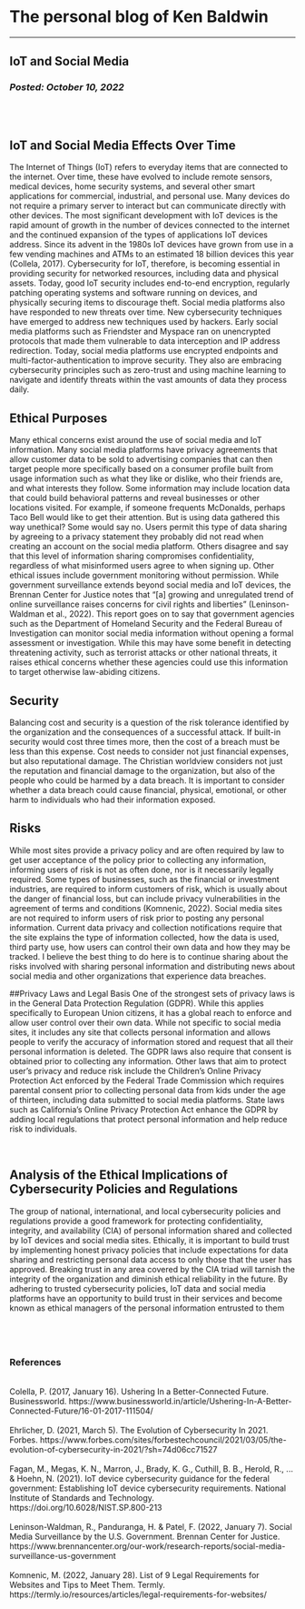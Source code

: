 # The personal blog of Ken Baldwin
---
## IoT and Social Media
### <i>Posted: October 10, 2022</i>
<br/><br/>

## IoT and Social Media Effects Over Time
The Internet of Things (IoT) refers to everyday items that are connected to the internet. Over time, these have evolved to include remote sensors, medical devices, home security systems, and several other smart applications for commercial, industrial, and personal use. Many devices do not require a primary server to interact but can communicate directly with other devices. The most significant development with IoT devices is the rapid amount of growth in the number of devices connected to the internet and the continued expansion of the types of applications IoT devices address. Since its advent in the 1980s IoT devices have grown from use in a few vending machines and ATMs to an estimated 18 billion devices this year (Collela, 2017). Cybersecurity for IoT, therefore, is becoming essential in providing security for networked resources, including data and physical assets. Today, good IoT security includes end-to-end encryption, regularly patching operating systems and software running on devices, and physically securing items to discourage theft.
Social media platforms also have responded to new threats over time. New cybersecurity techniques have emerged to address new techniques used by hackers. Early social media platforms such as Friendster and Myspace ran on unencrypted protocols that made them vulnerable to data interception and IP address redirection. Today, social media platforms use encrypted endpoints and multi-factor-authentication to improve security. They also are embracing cybersecurity principles such as zero-trust and using machine learning to navigate and identify threats within the vast amounts of data they process daily. 


## Ethical Purposes

Many ethical concerns exist around the use of social media and IoT information. Many social media platforms have privacy agreements that allow customer data to be sold to advertising companies that can then target people more specifically based on a consumer profile built from usage information such as what they like or dislike, who their friends are, and what interests they follow. Some information may include location data that could build behavioral patterns and reveal businesses or other locations visited. For example, if someone frequents McDonalds, perhaps Taco Bell would like to get their attention.
But is using data gathered this way unethical? Some would say no. Users permit this type of data sharing by agreeing to a privacy statement they probably did not read when creating an account on the social media platform. Others disagree and say that this level of information sharing compromises confidentiality, regardless of what misinformed users agree to when signing up. Other ethical issues include government monitoring without permission. While government surveillance extends beyond social media and IoT devices, the Brennan Center for Justice notes that “[a] growing and unregulated trend of online surveillance raises concerns for civil rights and liberties” (Leninson-Waldman et al., 2022). This report goes on to say that government agencies such as the Department of Homeland Security and the Federal Bureau of Investigation can monitor social media information without opening a formal assessment or investigation. While this may have some benefit in detecting threatening activity, such as terrorist attacks or other national threats, it raises ethical concerns whether these agencies could use this information to target otherwise law-abiding citizens. 



## Security
Balancing cost and security is a question of the risk tolerance identified by the organization and the consequences of a successful attack. If built-in security would cost three times more, then the cost of a breach must be less than this expense. Cost needs to consider not just financial expenses, but also reputational damage. The Christian worldview considers not just the reputation and financial damage to the organization, but also of the people who could be harmed by a data breach. It is important to consider whether a data breach could cause financial, physical, emotional, or other harm to individuals who had their information exposed. 


## Risks
While most sites provide a privacy policy and are often required by law to get user acceptance of the policy prior to collecting any information, informing users of risk is not as often done, nor is it necessarily legally required. Some types of businesses, such as the financial or investment industries, are required to inform customers of risk, which is usually about the danger of financial loss, but can include privacy vulnerabilities in the agreement of terms and conditions (Komnenic, 2022).
Social media sites are not required to inform users of risk prior to posting any personal information. Current data privacy and collection notifications require that the site explains the type of information collected, how the data is used, third party use, how users can control their own data and how they may be tracked. I believe the best thing to do here is to continue sharing about the risks involved with sharing personal information and distributing news about social media and other organizations that experience data breaches.
	 
##Privacy Laws and Legal Basis
One of the strongest sets of privacy laws is in the General Data Protection Regulation (GDPR). While this applies specifically to European Union citizens, it has a global reach to enforce and allow user control over their own data. While not specific to social media sites, it includes any site that collects personal information and allows people to verify the accuracy of information stored and request that all their personal information is deleted. The GDPR laws also require that consent is obtained prior to collecting any information.
Other laws that aim to protect user’s privacy and reduce risk include the Children’s Online Privacy Protection Act enforced by the Federal Trade Commission which requires parental consent prior to collecting personal data from kids under the age of thirteen, including data submitted to social media platforms. State laws such as California’s Online Privacy Protection Act enhance the GDPR by adding local regulations that protect personal information and help reduce risk to individuals. 

 
## Analysis of the Ethical Implications of Cybersecurity Policies and Regulations
The group of national, international, and local cybersecurity policies and regulations provide a good framework for protecting confidentiality, integrity, and availability (CIA) of personal information shared and collected by IoT devices and social media sites. Ethically, it is important to build trust by implementing honest privacy policies that include expectations for data sharing and restricting personal data access to only those that the user has approved. Breaking trust in any area covered by the CIA triad will tarnish the integrity of the organization and diminish ethical reliability in the future. 
By adhering to trusted cybersecurity policies, IoT data and social media platforms have an opportunity to build trust in their services and become known as ethical managers of the personal information entrusted to them



 
---
### References
<br/>
Colella, P. (2017, January 16). Ushering In a Better-Connected Future. Businessworld. https://www.businessworld.in/article/Ushering-In-A-Better-Connected-Future/16-01-2017-111504/
<br/><br/>
Ehrlicher, D. (2021, March 5). The Evolution of Cybersecurity In 2021. Forbes. https://www.forbes.com/sites/forbestechcouncil/2021/03/05/the-evolution-of-cybersecurity-in-2021/?sh=74d06cc71527
<br/><br/>Fagan, M., Megas, K. N., Marron, J., Brady, K. G., Cuthill, B. B., Herold, R., ... & Hoehn, N. (2021). IoT device cybersecurity guidance for the federal government: Establishing IoT device cybersecurity requirements. National Institute of Standards and Technology. https://doi.org/10.6028/NIST.SP.800-213
<br/><br/>Leninson-Waldman, R., Panduranga, H. & Patel, F. (2022, January 7). Social Media Surveillance by the U.S. Government. Brennan Center for Justice. https://www.brennancenter.org/our-work/research-reports/social-media-surveillance-us-government
<br/><br/>Komnenic, M. (2022, January 28). List of 9 Legal Requirements for Websites and Tips to Meet Them. Termly. https://termly.io/resources/articles/legal-requirements-for-websites/



